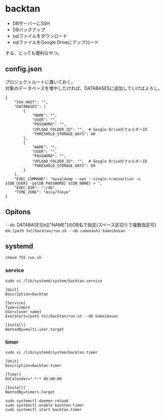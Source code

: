 # backtan
- DBサーバーにSSH
- DBバックアップ
- sqlファイルをダウンロード
- sqlファイルをGoogle Driveにアップロード

する、とっても便利なやつ。


## config.json
プロジェクトルートに置いておく。  
対象のデータベースを増やしたければ、DATABASESに追加していけばよろし。
```
{
    "SSH_HOST": "",
    "DATABASES": [
        {
            "NAME": "",
            "USER": "",
            "PASSWORD": "",
            "UPLOAD_FOLDER_ID": "",  # Google DriveのフォルダーID
            "THRESHOLD_STORAGE_DAYS": 60
        },
        {
            "NAME": "",
            "USER": "",
            "PASSWORD": "",
            "UPLOAD_FOLDER_ID": "",  # Google DriveのフォルダーID
            "THRESHOLD_STORAGE_DAYS": 60
        }
    ],
    "EXEC_COMMAND": "mysqldump --opt --single-transaction -u ${DB_USER} -p${DB_PASSWORD} ${DB_NAME} > ",
    "EXEC_DIR": "~/db",
    "TIME_ZONE": "Asia/Tokyo"
}
```

## Opitons
`--db`: DATABASES[n]["NAME"]のDB名で指定(スペース区切りで複数指定可)  
ex: `[path to]/backtan/run.sh --db camenashi kakeibosan`  

## systemd
`chmod 755 run.sh`  
### service
`sudo vi /lib/systemd/system/backtan.service`  
```
[Unit]
Description=backtan

[Service]
Type=simple
User=[user name]
ExecStart=[path to]/backtan/run.sh --db kakeibosan

[Install]
WantedBy=multi-user.target
```
### timer 
`sudo vi /lib/systemd/system/backtan.timer`  
```
[Unit]
Description=backtan-timer

[Timer]
OnCalendar=*-*-* 06:00:00

[Install]
WantedBy=timers.target
```

`sudo systemctl daemon-reload`  
`sudo systemctl enable backtan.timer`  
`sudo systemctl start backtan.timer`  
